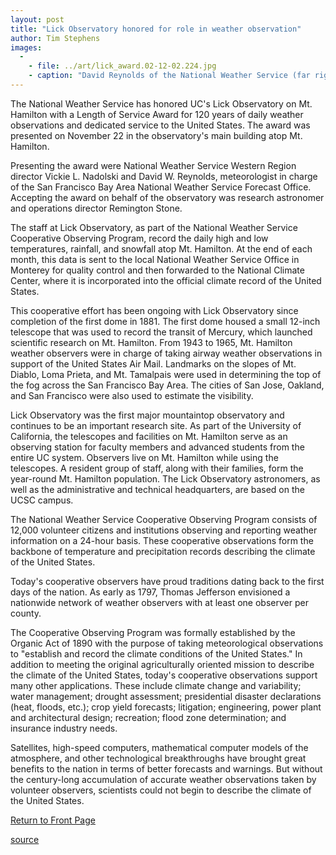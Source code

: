 ```yaml
---
layout: post
title: "Lick Observatory honored for role in weather observation"
author: Tim Stephens
images:
  -
    - file: ../art/lick_award.02-12-02.224.jpg
    - caption: "David Reynolds of the National Weather Service (far right) presents an award to Lick Observatory for 120 years of providing weather data to the agency. Accepting the award are (left to right) operations director Remington Stone and observatory staff Lotus Baker and Wendy Hanson. Baker and Hanson report the weather data from Mt. Hamilton as part of the National Weather Service Cooperative Observing Program. Photo: National Weather Service"
---
```


The National Weather Service has honored UC's Lick Observatory on Mt. Hamilton with a Length of Service Award for 120 years of daily weather observations and dedicated service to the United States. The award was presented on November 22 in the observatory's main building atop Mt. Hamilton.

Presenting the award were National Weather Service Western Region director Vickie L. Nadolski and David W. Reynolds, meteorologist in charge of the San Francisco Bay Area National Weather Service Forecast Office. Accepting the award on behalf of the observatory was research astronomer and operations director Remington Stone.

The staff at Lick Observatory, as part of the National Weather Service Cooperative Observing Program, record the daily high and low temperatures, rainfall, and snowfall atop Mt. Hamilton. At the end of each month, this data is sent to the local National Weather Service Office in Monterey for quality control and then forwarded to the National Climate Center, where it is incorporated into the official climate record of the United States.

This cooperative effort has been ongoing with Lick Observatory since completion of the first dome in 1881. The first dome housed a small 12-inch telescope that was used to record the transit of Mercury, which launched scientific research on Mt. Hamilton. From 1943 to 1965, Mt. Hamilton weather observers were in charge of taking airway weather observations in support of the United States Air Mail. Landmarks on the slopes of Mt. Diablo, Loma Prieta, and Mt. Tamalpais were used in determining the top of the fog across the San Francisco Bay Area. The cities of San Jose, Oakland, and San Francisco were also used to estimate the visibility.

Lick Observatory was the first major mountaintop observatory and continues to be an important research site. As part of the University of California, the telescopes and facilities on Mt. Hamilton serve as an observing station for faculty members and advanced students from the entire UC system. Observers live on Mt. Hamilton while using the telescopes. A resident group of staff, along with their families, form the year-round Mt. Hamilton population. The Lick Observatory astronomers, as well as the administrative and technical headquarters, are based on the UCSC campus.

The National Weather Service Cooperative Observing Program consists of 12,000 volunteer citizens and institutions observing and reporting weather information on a 24-hour basis. These cooperative observations form the backbone of temperature and precipitation records describing the climate of the United States.

Today's cooperative observers have proud traditions dating back to the first days of the nation. As early as 1797, Thomas Jefferson envisioned a nationwide network of weather observers with at least one observer per county.

The Cooperative Observing Program was formally established by the Organic Act of 1890 with the purpose of taking meteorological observations to "establish and record the climate conditions of the United States." In addition to meeting the original agriculturally oriented mission to describe the climate of the United States, today's cooperative observations support many other applications. These include climate change and variability; water management; drought assessment; presidential disaster declarations (heat, floods, etc.); crop yield forecasts; litigation; engineering, power plant and architectural design; recreation; flood zone determination; and insurance industry needs.

Satellites, high-speed computers, mathematical computer models of the atmosphere, and other technological breakthroughs have brought great benefits to the nation in terms of better forecasts and warnings. But without the century-long accumulation of accurate weather observations taken by volunteer observers, scientists could not begin to describe the climate of the United States.  
  

  

[Return to Front Page][1]

[1]: http://currents.ucsc.edu/

[source](http://www1.ucsc.edu/currents/02-03/12-02/lick.html "Permalink to lick")
